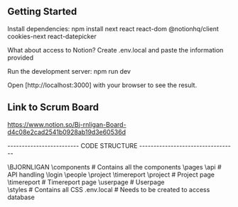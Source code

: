 ## Getting Started

Install dependencies:
npm install next react react-dom @notionhq/client cookies-next react-datepicker

What about access to Notion?
Create .env.local and paste the information provided

Run the development server:
npm run dev

Open [http://localhost:3000] with your browser to see the result.

## Link to Scrum Board

https://www.notion.so/Bj-rnligan-Board-d4c08e2cad2541b0928ab19d3e60536d


------------------------- CODE STRUCTURE ----------------------------------

\BJORNLIGAN
    \components         # Contains all the components 
    \pages
        \api            # API handling
            \login
            \people
            \project
            \timereport
        \project        # Project page 
        \timereport     # Timereport page
        \userpage       # Userpage      
    \styles             # Contains all CSS
    .env.local          # Needs to be created to access database
